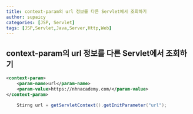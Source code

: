 ```yaml
---
title: context-param의 url 정보를 다른 Servlet에서 조회하기
author: supaicy
categories: [JSP, Servlet]
tags: [JSP,Servlet,Java,Server,Http,Web]
---
```


## context-param의 url 정보를 다른 Servlet에서 조회하기

```xml
<context-param>
    <param-name>url</param-name>
    <param-value>https://nhnacademy.com/</param-value>
</context-param>
```

```java
    Stirng url = getServletContext().getInitParameter("url");
```
